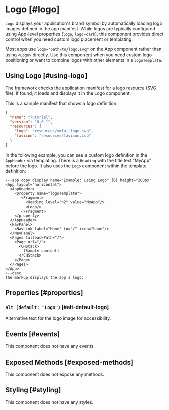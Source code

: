 # Logo [#logo]

`Logo` displays your application's brand symbol by automatically loading logo images defined in the app manifest. While logos are typically configured using App-level properties (`logo`, `logo-dark`), this component provides direct control when you need custom logo placement or templating.

Most apps use `logo="path/to/logo.svg"` on the App component rather than using `<Logo>` directly. Use this component when you need custom logo positioning or want to combine logos with other elements in a `logoTemplate`.

## Using Logo [#using-logo]

The framework checks the application manifest for a logo resource (SVG file).
If found, it loads and displays it in the Logo component.

This is a sample manifest that shows a logo definition:

```json copy {5}
{
  "name": "Tutorial",
  "version": "0.0.1",
  "resources": {
    "logo": "resources/xmlui-logo.svg",
    "favicon": "resources/favicon.ico"
  }
}
```

In the following example, you can see a custom logo definition in the `AppHeader` via templating.
There is a `Heading` with the title text "MyApp" before the logo.
It also uses the `Logo` component within the template definition:

```xmlui-pg
---app copy display name="Example: using Logo" {6} height="200px"
<App layout="horizontal">
  <AppHeader>
    <property name="logoTemplate">
       <Fragment>
         <Heading level="h2" value="MyApp"/>
         <Logo/>
       </Fragment>
    </property>
  </AppHeader>
  <NavPanel>
    <NavLink label="Home" to="/" icon="home"/>
  </NavPanel>
  <Pages fallbackPath="/">
    <Page url="/">
      <CHStack>
        (Sample content)
      </CHStack>
    </Page>
  </Pages>
</App>
---desc
The markup displays the app's logo:
```

## Properties [#properties]

### `alt (default: "Logo")` [#alt-default-logo]

Alternative text for the logo image for accessibility.

## Events [#events]

This component does not have any events.

## Exposed Methods [#exposed-methods]

This component does not expose any methods.

## Styling [#styling]

This component does not have any styles.
